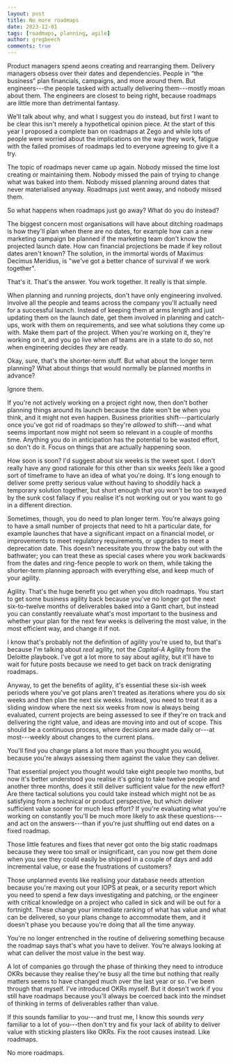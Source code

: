 ```yaml
---
layout: post
title: No more roadmaps
date: 2023-12-01
tags: [roadmaps, planning, agile]
author: gregbeech
comments: true
---
```


Product managers spend aeons creating and rearranging them. Delivery managers obsess over their dates and dependencies. People in “the business” plan financials, campaigns, and more around them. But engineers---the people tasked with actually delivering them---mostly moan about them. The engineers are closest to being right, because roadmaps are little more than detrimental fantasy.

We’ll talk about why, and what I suggest you do instead, but first I want to be clear this isn't merely a hypothetical opinion piece. At the start of this year I proposed a complete ban on roadmaps at Zego and while lots of people were worried about the implications on the way they work, fatigue with the failed promises of roadmaps led to everyone agreeing to give it a try.

The topic of roadmaps never came up again. Nobody missed the time lost creating or maintaining them. Nobody missed the pain of trying to change what was baked into them. Nobody missed planning around dates that never materialised anyway. Roadmaps just went away, and nobody missed them.

So what happens when roadmaps just go away? What do you do instead?

The biggest concern most organisations will have about ditching roadmaps is how they'll plan when there are no dates, for example how can a new marketing campaign be planned if the marketing team don't know the projected launch date. How can financial projections be made if key rollout dates aren't known? The solution, in the immortal words of Maximus Decimus Meridius, is "we've got a better chance of survival if we work together".

That's it. That's the answer. You work together. It really is that simple.

When planning and running projects, don't have only engineering involved. Involve all the people and teams across the company you'll actually need for a successful launch. Instead of keeping them at arms length and just updating them on the launch date, get them involved in planning and catch-ups, work with them on requirements, and see what solutions they come up with. Make them part of the project. When you're working on it, they're working on it, and you go live when _all_ teams are in a state to do so, not when engineering decides _they_ are ready.

Okay, sure, that's the shorter-term stuff. But what about the longer term planning? What about things that would normally be planned months in advance?

Ignore them.

If you're not actively working on a project right now, then don't bother planning things around its launch because the date won't be when you think, and it might not even happen. Business priorities shift---particularly once you've got rid of roadmaps so they're _allowed_ to shift---and what seems important now might not seem so relevant in a couple of months time. Anything you do in anticipation has the potential to be wasted effort, so don't do it. Focus on things that are actually happening soon.

How soon is soon? I'd suggest about six weeks is the sweet spot. I don't really have any good rationale for this other than six weeks _feels_ like a good sort of timeframe to have an idea of what you're doing. It's long enough to deliver some pretty serious value without having to shoddily hack a temporary solution together, but short enough that you won't be too swayed by the sunk cost fallacy if you realise it's not working out or you want to go in a different direction.

Sometimes, though, you do need to plan longer term. You're always going to have a small number of projects that need to hit a particular date, for example launches that have a significant impact on a financial model, or improvements to meet regulatory requirements, or upgrades to meet a deprecation date. This doesn't necessitate you throw the baby out with the bathwater; you can treat these as special cases where you work backwards from the dates and ring-fence people to work on them, while taking the shorter-term planning approach with everything else, and keep much of your agility.

Agility. That's the huge benefit you get when you ditch roadmaps. You start to get some business agility back because you've no longer got the next six-to-twelve months of deliverables baked into a Gantt chart, but instead you can constantly reevaluate what's most important to the business and whether your plan for the next few weeks is delivering the most value, in the most efficient way, and change it if not.

I know that's probably not the definition of agility you're used to, but that's because I'm talking about _real_ agility, not the _Capital-A_ Agility from the Deloitte playbook. I've got a lot more to say about agility, but it'll have to wait for future posts because we need to get back on track denigrating roadmaps.

Anyway, to get the benefits of agility, it's essential these six-ish week periods where you've got plans aren't treated as iterations where you do six weeks and then plan the next six weeks. Instead, you need to treat it as a sliding window where the next six weeks from now is always being evaluated, current projects are being assessed to see if they're on track and delivering the right value, and ideas are moving into and out of scope. This should be a continuous process, where decisions are made daily or---at most---weekly about changes to the current plans.

You'll find you change plans a lot more than you thought you would, because you're always assessing them against the value they can deliver.

That essential project you thought would take eight people two months, but now it's better understood you realise it's going to take twelve people and another three months, does it still deliver sufficient value for the new effort? Are there tactical solutions you could take instead which might not be as satisfying from a technical or product perspective, but which deliver sufficient value sooner for much less effort? If you're evaluating what you're working on constantly you'll be much more likely to ask these questions---and act on the answers---than if you're just shuffling out end dates on a fixed roadmap.

Those little features and fixes that never got onto the big static roadmaps because they were too small or insignificant, can you now get them done when you see they could easily be shipped in a couple of days and add incremental value, or ease the frustrations of customers?

Those unplanned events like realising your database needs attention because you're maxing out your IOPS at peak, or a security report which you need to spend a few days investigating and patching, or the engineer with critical knowledge on a project who called in sick and will be out for a fortnight. These change your immediate ranking of what has value and what can be delivered, so your plans change to accommodate them, and it doesn't phase you because you're doing that all the time anyway. 

You're no longer entrenched in the routine of delivering something because the roadmap says that's what you have to deliver. You're always looking at what can deliver the most value in the best way.

A lot of companies go through the phase of thinking they need to introduce OKRs because they realise they're busy all the time but nothing that really matters seems to have changed much over the last year or so. I've been through that myself. I've introduced OKRs myself. But it doesn't work if you still have roadmaps because you'll always be coerced back into the mindset of thinking in terms of deliverables rather than value.

If this sounds familiar to you---and trust me, I know this sounds _very_ familiar to a lot of you---then don't try and fix your lack of ability to deliver value with sticking plasters like OKRs. Fix the root causes instead. Like roadmaps.

No more roadmaps.
